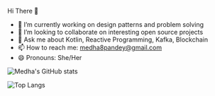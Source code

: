Hi There 👋

- 🔭 I’m currently working on design patterns and problem solving
- 👯 I’m looking to collaborate on interesting open source projects
- 💬 Ask me about Kotlin, Reactive Programming, Kafka, Blockchain
- 📫 How to reach me: medha8pandey@gmail.com
- 😄 Pronouns: She/Her

![Medha's GitHub stats](https://github-readme-stats.vercel.app/api?username=medha08)

![Top Langs](https://github-readme-stats.vercel.app/api/top-langs/?username=medha08&layout=compact)





<!--


Cool stuff to add later 

![Leetcode Stats](https://leetcode.card.workers.dev/?username=Medha08)
![willianrod's wakatime stats](https://github-readme-stats.vercel.app/api/wakatime?username=medha08)

-->
